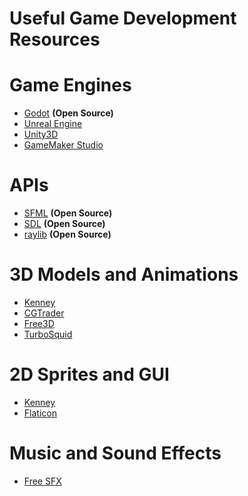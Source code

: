 # Useful Game Development Resources

# Game Engines
    
* [Godot](https://godotengine.org/) **(Open Source)**
* [Unreal Engine](https://www.unrealengine.com)
* [Unity3D](https://unity3d.com/es)
* [GameMaker Studio](https://www.yoyogames.com/get) 

# APIs

* [SFML](https://www.sfml-dev.org/) **(Open Source)**
* [SDL](https://www.libsdl.org/index.php) **(Open Source)**
* [raylib](https://www.raylib.com/) **(Open Source)**

# 3D Models and Animations

* [Kenney](https://www.kenney.nl/)
* [CGTrader](https://www.cgtrader.com/)
* [Free3D](https://free3d.com/)
* [TurboSquid](https://www.turbosquid.com/Search/3D-Models/free)

# 2D Sprites and GUI

* [Kenney](https://www.kenney.nl/)
* [Flaticon](https://www.flaticon.es/)

# Music and Sound Effects

* [Free SFX](https://www.freesfx.co.uk/sfx)


